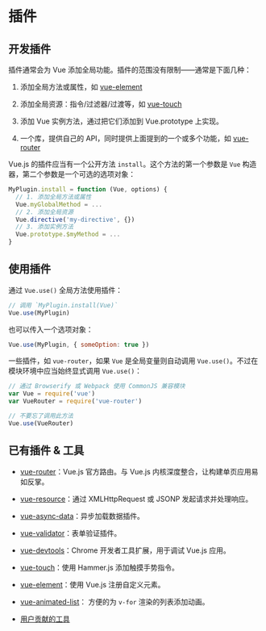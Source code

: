 # 插件

## 开发插件

插件通常会为 Vue 添加全局功能。插件的范围没有限制——通常是下面几种：

1. 添加全局方法或属性，如 [vue-element](https://github.com/vuejs/vue-element)

2. 添加全局资源：指令/过滤器/过渡等，如 [vue-touch](https://github.com/vuejs/vue-touch)

3. 添加 Vue 实例方法，通过把它们添加到 Vue.prototype 上实现。

4. 一个库，提供自己的 API，同时提供上面提到的一个或多个功能，如 [vue-router](https://github.com/vuejs/vue-router)

Vue.js 的插件应当有一个公开方法 `install`。这个方法的第一个参数是 `Vue` 构造器，第二个参数是一个可选的选项对象：

```js
MyPlugin.install = function (Vue, options) {
  // 1. 添加全局方法或属性
  Vue.myGlobalMethod = ...
  // 2. 添加全局资源
  Vue.directive('my-directive', {})
  // 3. 添加实例方法
  Vue.prototype.$myMethod = ...
}
```

## 使用插件

通过 `Vue.use()` 全局方法使用插件：

```js
// 调用 `MyPlugin.install(Vue)`
Vue.use(MyPlugin)
```

也可以传入一个选项对象：

```js
Vue.use(MyPlugin, { someOption: true })
```

一些插件，如 `vue-router`，如果 `Vue` 是全局变量则自动调用 `Vue.use()`。不过在模块环境中应当始终显式调用 `Vue.use()`：

```js
// 通过 Browserify 或 Webpack 使用 CommonJS 兼容模块
var Vue = require('vue')
var VueRouter = require('vue-router')

// 不要忘了调用此方法
Vue.use(VueRouter)
```

## 已有插件 & 工具

- [vue-router](https://github.com/vuejs/vue-router)：Vue.js 官方路由。与 Vue.js 内核深度整合，让构建单页应用易如反掌。

- [vue-resource](https://github.com/vuejs/vue-resource)：通过 XMLHttpRequest 或 JSONP 发起请求并处理响应。

- [vue-async-data](https://github.com/vuejs/vue-async-data)：异步加载数据插件。

- [vue-validator](https://github.com/vuejs/vue-validator)：表单验证插件。

- [vue-devtools](https://github.com/vuejs/vue-devtools)：Chrome 开发者工具扩展，用于调试  Vue.js 应用。

- [vue-touch](https://github.com/vuejs/vue-touch)：使用 Hammer.js 添加触摸手势指令。

- [vue-element](https://github.com/vuejs/vue-element)：使用 Vue.js 注册自定义元素。

- [vue-animated-list](https://github.com/vuejs/vue-animated-list)： 方便的为 `v-for` 渲染的列表添加动画。

- [用户贡献的工具](https://github.com/vuejs/awesome-vue#libraries--plugins)
